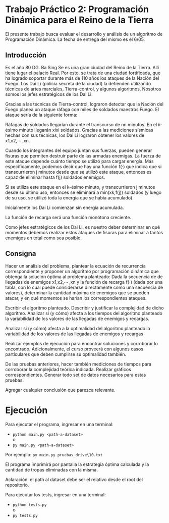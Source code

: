 # Trabajo Práctico 2: Programación Dinámica para el Reino de la Tierra

El presente trabajo busca evaluar el desarrollo y análisis de un algoritmo de Programación Dinámica. La fecha de entrega del mismo es el 6/05.

## Introducción

Es el año 80 DG. Ba Sing Se es una gran ciudad del Reino de la Tierra. Allí tiene lugar el palacio Real. Por esto, se trata de una ciudad fortificada, que ha logrado soportar durante más de 110 años los ataques de la Nación del Fuego. Los Dai Li (policía secreta de la ciudad) la defienden utilizando técnicas de artes marciales, Tierra-control, y algunos algoritmos. Nosotros somos los jefes estratégicos de los Dai Li.

Gracias a las técnicas de Tierra-control, lograron detectar que la Nación del Fuego planea un ataque ráfaga con miles de soldados maestros Fuego. El ataque sería de la siguiente forma:

Ráfagas de soldados llegarían durante el transcurso de nn minutos. En el ii-ésimo minuto llegarán xixi​ soldados. Gracias a las mediciones sísmicas hechas con sus técnicas, los Dai Li lograron obtener los valores de x1,x2,⋯ ,xn.

Cuando los integrantes del equipo juntan sus fuerzas, pueden generar fisuras que permiten destruir parte de las armadas enemigas. La fuerza de este ataque depende cuánto tiempo se utilizó para cargar energía. Más específicamente, podemos decir que hay una función f(⋅) que indica que si transcurrieron j minutos desde que se utilizó este ataque, entonces es capaz de eliminar hasta f(j) soldados enemigos.

Si se utiliza este ataque en el k-ésimo minuto, y transcurrieron j minutos desde su último uso, entonces se eliminará a min⁡(xk,f(j)) soldados (y luego de su uso, se utilizó toda la energía que se había acumulado).

Inicialmente los Dai Li comienzan sin energía acumulada.

La función de recarga será una función monótona creciente.

Como jefes estratégicos de los Dai Li, es nuestro deber determinar en qué momentos debemos realizar estos ataques de fisuras para eliminar a tantos enemigos en total como sea posible.

## Consigna

Hacer un análisis del problema, plantear la ecuación de recurrencia correspondiente y proponer un algoritmo por programación dinámica que obtenga la solución óptima al problema planteado: Dada la secuencia de de llegadas de enemigos x1,x2,⋯ ,xn y la función de recarga f(⋅) (dada por una tabla, con lo cual puede considerarse directamente como una secuencia de valores), determinar la cantidad máxima de enemigos que se pueden atacar, y en qué momentos se harían los correspondientes ataques.

Escribir el algoritmo planteado. Describir y justificar la complejidad de dicho algoritmo. Analizar si (y cómo) afecta a los tiempos del algoritmo planteado la variabilidad de los valores de las llegadas de enemigos y recargas.

Analizar si (y cómo) afecta a la optimalidad del algoritmo planteado la variabilidad de los valores de las llegadas de enemigos y recargas

Realizar ejemplos de ejecución para encontrar soluciones y corroborar lo encontrado. Adicionalmente, el curso proveerá con algunos casos particulares que deben cumplirse su optimalidad también.

De las pruebas anteriores, hacer también mediciones de tiempos para corroborar la complejidad teórica indicada. Realizar gráficos correspondientes. Generar todo set de datos necesarios para estas pruebas.

Agregar cualquier conclusión que parezca relevante.

# Ejecución

Para ejecutar el programa, ingresar en una terminal:
- `python main.py <path-a-dataset>`\
o
- `py main.py <path-a-dataset>`

Por ejemplo: `py main.py pruebas_drive\10.txt`

El programa imprimirá por pantalla la estrategia óptima calculada y la cantidad de tropas eliminadas con la misma.

Aclaración: el path al dataset debe ser el relativo desde el root del repositorio.

Para ejecutar los tests, ingresar en una terminal:
- `python tests.py`\
o
- `py tests.py`